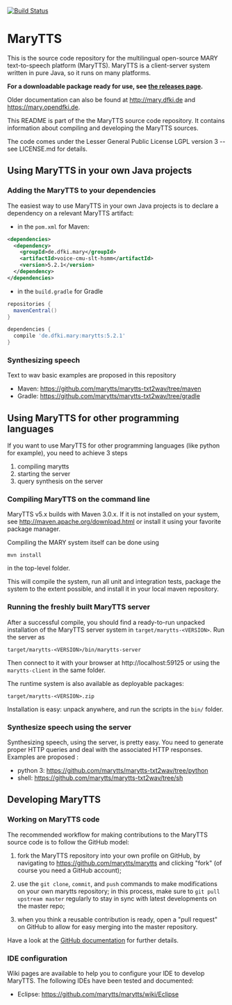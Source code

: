 [![Build Status](https://travis-ci.org/marytts/marytts.svg?branch=5.1.x)](https://travis-ci.org/marytts/marytts)

# MaryTTS

This is the source code repository for the multilingual open-source MARY text-to-speech platform (MaryTTS).
MaryTTS is a client-server system written in pure Java, so it runs on many platforms.

**For a downloadable package ready for use, see [the releases page](https://github.com/marytts/marytts/releases).**

Older documentation can also be found at http://mary.dfki.de and https://mary.opendfki.de.

This README is part of the the MaryTTS source code repository.
It contains information about compiling and developing the MaryTTS sources.

The code comes under the Lesser General Public License LGPL version 3 -- see LICENSE.md for details.


##  Using MaryTTS in your own Java projects

### Adding the MaryTTS to your dependencies

The easiest way to use MaryTTS in your own Java projects is to declare a dependency on a relevant MaryTTS artifact:

- in the `pom.xml` for Maven:
```xml
<dependencies>
  <dependency>
    <groupId>de.dfki.mary</groupId>
    <artifactId>voice-cmu-slt-hsmm</artifactId>
    <version>5.2.1</version>
  </dependency>
</dependencies>
```
- in the `build.gradle` for Gradle
```groovy
repositories {
  mavenCentral()
}

dependencies {
  compile 'de.dfki.mary:marytts:5.2.1'
}
```


### Synthesizing speech

Text to wav basic examples are proposed in this repository
- Maven: https://github.com/marytts/marytts-txt2wav/tree/maven
- Gradle: https://github.com/marytts/marytts-txt2wav/tree/gradle


## Using MaryTTS for other programming languages

If you want to use MaryTTS for other programming languages (like python for example), you need to achieve 3 steps

1. compiling marytts
2. starting the server
3. query synthesis on the server


### Compiling MaryTTS on the command line

MaryTTS v5.x builds with Maven 3.0.x.
If it is not installed on your system, see
http://maven.apache.org/download.html or install it using your favorite package manager.

Compiling the MARY system itself can be done using

    mvn install

in the top-level folder.

This will compile the system, run all unit and integration tests, package the system to the extent possible, and install it in your local maven repository.


### Running the freshly built MaryTTS server

After a successful compile, you should find a ready-to-run unpacked installation of the MaryTTS server system in `target/marytts-<VERSION>`.
Run the server as

	target/marytts-<VERSION>/bin/marytts-server

Then connect to it with your browser at http://localhost:59125 or using the `marytts-client` in the same folder.

The runtime system is also available as deployable packages:

    target/marytts-<VERSION>.zip

Installation is easy:
unpack anywhere, and run the scripts in the `bin/` folder.


### Synthesize speech using the server

Synthesizing speech, using the server, is pretty easy.
You need to generate proper HTTP queries and deal with the associated HTTP responses.
Examples are proposed :
- python 3: https://github.com/marytts/marytts-txt2wav/tree/python
- shell: https://github.com/marytts/marytts-txt2wav/tree/sh


## Developing MaryTTS

### Working on MaryTTS code

The recommended workflow for making contributions to the MaryTTS source code is to follow the GitHub model:

1. fork the MaryTTS repository into your own profile on GitHub, by navigating to https://github.com/marytts/marytts and clicking "fork" (of course you need a GitHub account);

2. use the `git clone`, `commit`, and `push` commands to make modifications on your own marytts repository;
   in this process, make sure to `git pull upstream master` regularly to stay in sync with latest developments on the master repo;

3. when you think a reusable contribution is ready, open a "pull request" on GitHub to allow for easy merging into the master repository.

Have a look at the [GitHub documentation](http://help.github.com/) for further details.


### IDE configuration

Wiki pages are available to help you to configure your IDE to develop MaryTTS.
The following IDEs have been tested and documented:

- Eclipse: https://github.com/marytts/marytts/wiki/Eclipse
